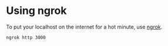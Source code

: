 # Using ngrok

To put your localhost on the internet for a hot minute, use [ngrok](https://ngrok.io).

```
ngrok http 3000
```
